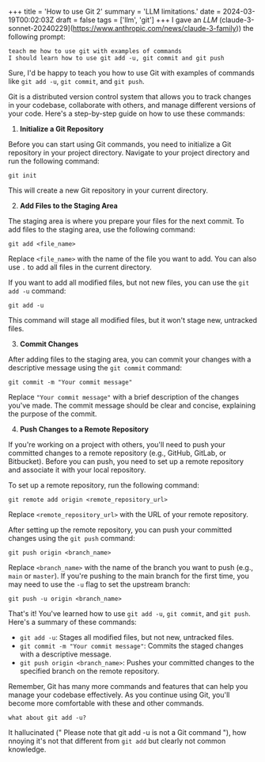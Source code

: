 +++
title = 'How to use Git 2'
summary = 'LLM limitations.'
date = 2024-03-19T00:02:03Z
draft = false
tags = ['llm', 'git']
+++
I gave an *LLM* (claude-3-sonnet-20240229](https://www.anthropic.com/news/claude-3-family)) the following prompt:


```
teach me how to use git with examples of commands
I should learn how to use git add -u, git commit and git push
```

Sure, I'd be happy to teach you how to use Git with examples of commands like `git add -u`, `git commit`, and `git push`.

Git is a distributed version control system that allows you to track changes in your codebase, collaborate with others, and manage different versions of your code. Here's a step-by-step guide on how to use these commands:

1. **Initialize a Git Repository**

Before you can start using Git commands, you need to initialize a Git repository in your project directory. Navigate to your project directory and run the following command:

```
git init
```

This will create a new Git repository in your current directory.

2. **Add Files to the Staging Area**

The staging area is where you prepare your files for the next commit. To add files to the staging area, use the following command:

```
git add <file_name>
```

Replace `<file_name>` with the name of the file you want to add. You can also use `.` to add all files in the current directory.

If you want to add all modified files, but not new files, you can use the `git add -u` command:

```
git add -u
```

This command will stage all modified files, but it won't stage new, untracked files.

3. **Commit Changes**

After adding files to the staging area, you can commit your changes with a descriptive message using the `git commit` command:

```
git commit -m "Your commit message"
```

Replace `"Your commit message"` with a brief description of the changes you've made. The commit message should be clear and concise, explaining the purpose of the commit.

4. **Push Changes to a Remote Repository**

If you're working on a project with others, you'll need to push your committed changes to a remote repository (e.g., GitHub, GitLab, or Bitbucket). Before you can push, you need to set up a remote repository and associate it with your local repository.

To set up a remote repository, run the following command:

```
git remote add origin <remote_repository_url>
```

Replace `<remote_repository_url>` with the URL of your remote repository.

After setting up the remote repository, you can push your committed changes using the `git push` command:

```
git push origin <branch_name>
```

Replace `<branch_name>` with the name of the branch you want to push (e.g., `main` or `master`). If you're pushing to the main branch for the first time, you may need to use the `-u` flag to set the upstream branch:

```
git push -u origin <branch_name>
```

That's it! You've learned how to use `git add -u`, `git commit`, and `git push`. Here's a summary of these commands:

- `git add -u`: Stages all modified files, but not new, untracked files.
- `git commit -m "Your commit message"`: Commits the staged changes with a descriptive message.
- `git push origin <branch_name>`: Pushes your committed changes to the specified branch on the remote repository.

Remember, Git has many more commands and features that can help you manage your codebase effectively. As you continue using Git, you'll become more comfortable with these and other commands.

```
what about git add -u?
```

It hallucinated (" Please note that git add -u is not a Git command "), how nnoying it's not that different from `git add` but clearly not common knowledge.


